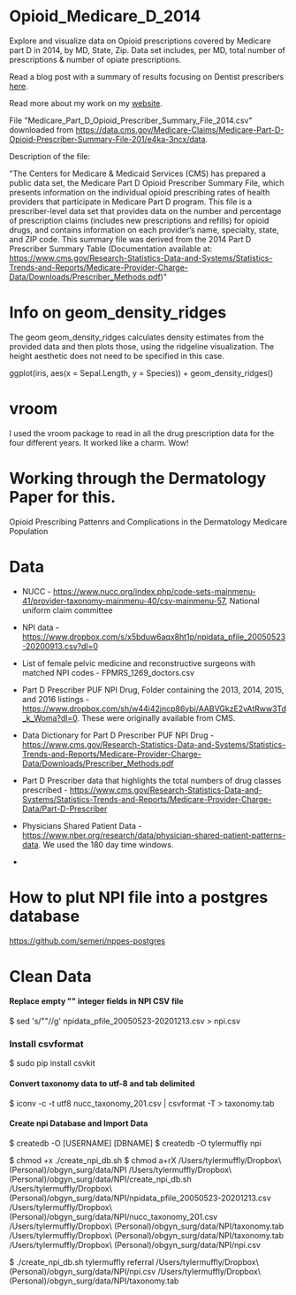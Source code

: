 # Opioid_Medicare_D_2014

Explore and visualize data on Opioid prescriptions covered by Medicare part D in 2014, by MD, State, Zip. Data set includes, per MD, total number of prescriptions & number of opiate prescriptions.

Read a blog post with a summary of results focusing on Dentist prescribers [here](https://towardsdatascience.com/mississippi-dental-opioid-epicenter-of-2014-ab4d7f68fa49).

Read more about my work on my [website](https://jenny-listman.netlify.com).

File "Medicare_Part_D_Opioid_Prescriber_Summary_File_2014.csv" downloaded from https://data.cms.gov/Medicare-Claims/Medicare-Part-D-Opioid-Prescriber-Summary-File-201/e4ka-3ncx/data.

Description of the file:

"The Centers for Medicare & Medicaid Services (CMS) has prepared a public data set, the Medicare Part D Opioid Prescriber Summary File, which presents information on the individual opioid prescribing rates of health providers that participate in Medicare Part D program. This file is a prescriber-level data set that provides data on the number and percentage of prescription claims (includes new prescriptions and refills) for opioid drugs, and contains information on each provider’s name, specialty, state, and ZIP code. This summary file was derived from the 2014 Part D Prescriber Summary Table (Documentation available at: https://www.cms.gov/Research-Statistics-Data-and-Systems/Statistics-Trends-and-Reports/Medicare-Provider-Charge-Data/Downloads/Prescriber_Methods.pdf)"

# Info on geom_density_ridges
The geom geom_density_ridges calculates density estimates from the provided data and then plots those, using the ridgeline visualization. The height aesthetic does not need to be specified in this case.

ggplot(iris, aes(x = Sepal.Length, y = Species)) + geom_density_ridges()

# vroom
I used the vroom package to read in all the drug prescription data for the four different years.  It worked like a charm.  Wow!

# Working through the Dermatology Paper for this.  
Opioid Prescribing Pattenrs and Complications in the Dermatology Medicare Population

# Data 
* NUCC - https://www.nucc.org/index.php/code-sets-mainmenu-41/provider-taxonomy-mainmenu-40/csv-mainmenu-57, National uniform claim committee
* NPI data - https://www.dropbox.com/s/x5bduw6aqx8ht1p/npidata_pfile_20050523-20200913.csv?dl=0
* List of female pelvic medicine and reconstructive surgeons with matched NPI codes - FPMRS_1269_doctors.csv
* Part D Prescriber PUF NPI Drug, Folder containing the 2013, 2014, 2015, and 2016 listings - https://www.dropbox.com/sh/w44i42jncp86ybi/AABVGkzE2vAtRww3Td_k_Woma?dl=0.  These were originally available from CMS.
* Data Dictionary for Part D Prescriber PUF NPI Drug - https://www.cms.gov/Research-Statistics-Data-and-Systems/Statistics-Trends-and-Reports/Medicare-Provider-Charge-Data/Downloads/Prescriber_Methods.pdf

* Part D Prescriber data that highlights the total numbers of drug classes prescribed - https://www.cms.gov/Research-Statistics-Data-and-Systems/Statistics-Trends-and-Reports/Medicare-Provider-Charge-Data/Part-D-Prescriber
* Physicians Shared Patient Data - https://www.nber.org/research/data/physician-shared-patient-patterns-data.  We used the 180 day time windows.  
* 

# How to plut NPI file into a postgres database
https://github.com/semerj/nppes-postgres

# Clean Data
#### Replace empty "" integer fields in NPI CSV file
$ sed 's/""//g' npidata_pfile_20050523-20201213.csv > npi.csv

### Install csvformat
$ sudo pip install csvkit

#### Convert taxonomy data to utf-8 and tab delimited
$ iconv -c -t utf8 nucc_taxonomy_201.csv | csvformat -T > taxonomy.tab

#### Create npi Database and Import Data
$ createdb -O [USERNAME] [DBNAME]
$ createdb -O tylermuffly npi

$ chmod +x ./create_npi_db.sh
$ chmod a+rX /Users/tylermuffly/Dropbox\ \(Personal\)/obgyn_surg/data/NPI /Users/tylermuffly/Dropbox\ \(Personal\)/obgyn_surg/data/NPI/create_npi_db.sh /Users/tylermuffly/Dropbox\ \(Personal\)/obgyn_surg/data/NPI/npidata_pfile_20050523-20201213.csv /Users/tylermuffly/Dropbox\ \(Personal\)/obgyn_surg/data/NPI/nucc_taxonomy_201.csv /Users/tylermuffly/Dropbox\ \(Personal\)/obgyn_surg/data/NPI/taxonomy.tab /Users/tylermuffly/Dropbox\ \(Personal\)/obgyn_surg/data/NPI/taxonomy.tab /Users/tylermuffly/Dropbox\ \(Personal\)/obgyn_surg/data/NPI/npi.csv

$ ./create_npi_db.sh tylermuffly referral /Users/tylermuffly/Dropbox\ \(Personal\)/obgyn_surg/data/NPI/npi.csv /Users/tylermuffly/Dropbox\ \(Personal\)/obgyn_surg/data/NPI/taxonomy.tab
